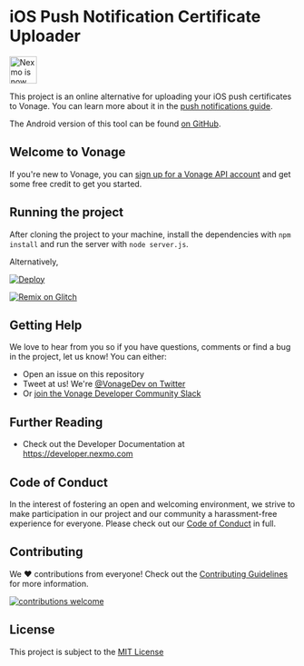 # iOS Push Notification Certificate Uploader

<img src="https://developer.nexmo.com/assets/images/Vonage_Nexmo.svg" height="48px" alt="Nexmo is now known as Vonage" />

This project is an online alternative for uploading your iOS push certificates to Vonage. You can learn more about it in the [push notifications guide](https://developer.nexmo.com/client-sdk/setup/set-up-push-notifications/ios#upload-your-certificate).

The Android version of this tool can be found [on GitHub](https://github.com/nexmo-community/android-push-uploader).

## Welcome to Vonage

If you're new to Vonage, you can [sign up for a Vonage API account](https://dashboard.nexmo.com/sign-up?utm_source=DEV_REL&utm_medium=github&utm_campaign=swift-ncco-aws-lambda) and get some free credit to get you started.


## Running the project

After cloning the project to your machine, install the dependencies with `npm install` and run the server with `node server.js`.

Alternatively,

<a href="https://heroku.com/deploy?template=https://github.com/nexmo-community/ios-push-uploader" target="_blank">
  <img src="https://www.herokucdn.com/deploy/button.svg" alt="Deploy">
</a>

<a href="https://glitch.com/edit/#!/remix/vonage-ios-push"><img alt="Remix on Glitch" src="https://cdn.gomix.com/f3620a78-0ad3-4f81-a271-c8a4faa20f86%2Fremix-button.svg"></a>

## Getting Help

We love to hear from you so if you have questions, comments or find a bug in the project, let us know! You can either:

* Open an issue on this repository
* Tweet at us! We're [@VonageDev on Twitter](https://twitter.com/VonageDev)
* Or [join the Vonage Developer Community Slack](https://developer.nexmo.com/community/slack)

## Further Reading

* Check out the Developer Documentation at <https://developer.nexmo.com>


## Code of Conduct

In the interest of fostering an open and welcoming environment, we strive to make participation in our project and our community a harassment-free experience for everyone. Please check out our [Code of Conduct][coc] in full.

## Contributing
We :heart: contributions from everyone! Check out the [Contributing Guidelines][contributing] for more information.

[![contributions welcome][contribadge]][issues]

## License

This project is subject to the [MIT License][license]

[contribadge]: https://img.shields.io/badge/contributions-welcome-brightgreen.svg?style=flat "Contributions Welcome"

[coc]: CODE_OF_CONDUCT.md "Code of Conduct"
[contributing]: CONTRIBUTING.md "Contributing"
[license]: LICENSE "MIT License"

[issues]: ./../../issues "Issues"
